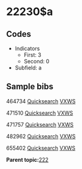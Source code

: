 # 22230$a

## Codes

-   Indicators
    -   First: 3
    -   Second: 0
-   Subfield: a

## Sample bibs

464734 [Quicksearch](https://search.library.yale.edu/catalog/464734) [VXWS](http://prodorbis.library.yale.edu:7014/vxws/GetHoldingsService?bibId=464734)

471510 [Quicksearch](https://search.library.yale.edu/catalog/471510) [VXWS](http://prodorbis.library.yale.edu:7014/vxws/GetHoldingsService?bibId=471510)

471757 [Quicksearch](https://search.library.yale.edu/catalog/471757) [VXWS](http://prodorbis.library.yale.edu:7014/vxws/GetHoldingsService?bibId=471757)

482962 [Quicksearch](https://search.library.yale.edu/catalog/482962) [VXWS](http://prodorbis.library.yale.edu:7014/vxws/GetHoldingsService?bibId=482962)

655402 [Quicksearch](https://search.library.yale.edu/catalog/655402) [VXWS](http://prodorbis.library.yale.edu:7014/vxws/GetHoldingsService?bibId=655402)

**Parent topic:**[222](../../tags/222/222.md)

